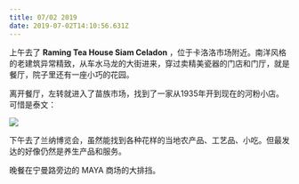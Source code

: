 ```yaml
---
title: 07/02 2019
date: 2019-07-02T14:10:56.631Z
---
```

上午去了 **Raming Tea House Siam Celadon** ，位于卡洛洛市场附近。南洋风格的老建筑异常精致，从车水马龙的大街进来，穿过卖精美瓷器的门店和门厅，就是餐厅，院子里还有一座小巧的花园。

离开餐厅，左转就进入了苗族市场，找到了一家从1935年开到现在的河粉小店。可惜是泰文：

![](/images/3ec87236-c6f0-4431-9756-4bea4dffa091.jpg)

下午去了兰纳博览会，虽然能找到各种花样的当地农产品、工艺品、小吃。但最发达的好像仍然是养生产品和服务。

晚餐在宁曼路旁边的 MAYA 商场的大排挡。
